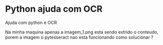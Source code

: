 # Python ajuda com OCR
Ajuda com python e OCR

Na minha maquina apenas a imagem_1.png esta sendo extrido o conteudo, porem a imagem o pytesseract nao esta funcionando como solucionar ?


